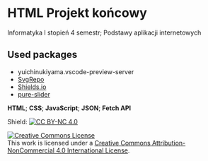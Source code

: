 # HTML Projekt końcowy
Informatyka l stopień 4 semestr; Podstawy aplikacji internetowych <br>

## Used packages
  - yuichinukiyama.vscode-preview-server
  - [SvgRepo](packages/svg-repo/README.md)
  - [Shields.io](https://shields.io)
  - [pure-slider](packages/pure-slider/README.md)

**HTML**; **CSS**; **JavaScript**; **JSON**; **Fetch API**


Shield: [![CC BY-NC 4.0][cc-by-nc-shield]][cc-by-nc]

[cc-by-nc]: http://creativecommons.org/licenses/by-nc/4.0/
[cc-by-nc-shield]: https://img.shields.io/badge/License-CC%20BY--NC%204.0-lightgrey.svg

<a rel="license" href="http://creativecommons.org/licenses/by-nc/4.0/"><img alt="Creative Commons License" style="border-width:0" src="https://i.creativecommons.org/l/by-nc/4.0/88x31.png" /></a><br />This work is licensed under a <a rel="license" href="http://creativecommons.org/licenses/by-nc/4.0/">Creative Commons Attribution-NonCommercial 4.0 International License</a>.
